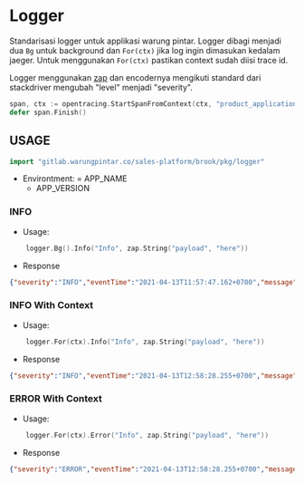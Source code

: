 
# Logger

Standarisasi logger untuk applikasi warung pintar. 
Logger dibagi menjadi dua `Bg` untuk background dan `For(ctx)` jika log ingin dimasukan kedalam jaeger.
Untuk menggunakan `For(ctx)` pastikan context sudah diisi trace id.

Logger menggunakan [zap](https://github.com/uber-go/zap) dan encodernya mengikuti standard dari stackdriver mengubah "level" menjadi "severity". 

```go
span, ctx := opentracing.StartSpanFromContext(ctx, "product_application_notifySyncDone")
defer span.Finish()
```

## USAGE

```go
import "gitlab.warungpintar.co/sales-platform/brook/pkg/logger"
```

- Environtment:
    = APP_NAME
    - APP_VERSION

### INFO

- Usage:
```go
    logger.Bg().Info("Info", zap.String("payload", "here"))
```

- Response

```json
{"severity":"INFO","eventTime":"2021-04-13T11:57:47.162+0700","message":"Info","serviceContext":{"service":"","version":""},"payload":"here"}
```

### INFO With Context

- Usage:
```go
    logger.For(ctx).Info("Info", zap.String("payload", "here"))
```

- Response
```json
{"severity":"INFO","eventTime":"2021-04-13T12:58:28.255+0700","message":"Info","serviceContext":{"service":"","version":""},"trace_id":"3ecec1bd1d8d97db","span_id":"3ecec1bd1d8d97db","payload":"here"}
```

### ERROR With Context

- Usage:
```go
    logger.For(ctx).Error("Info", zap.String("payload", "here"))
```

- Response
```json
{"severity":"ERROR","eventTime":"2021-04-13T12:58:28.255+0700","message":"Error","serviceContext":{"service":"","version":""},"trace_id":"3ecec1bd1d8d97db","span_id":"3ecec1bd1d8d97db","payload":"here","stacktrace":"gitlab.warungpintar.co/sales-platform/brook/pkg/logger.spanLogger.Error\n\t/Users/kit/Programming/projects/warungpintar/kit/logger/spanlogger.go:27\ngitlab.warungpintar.co/sales-platform/brook/pkg/logger_test.ExampleFor\n\t/Users/kit/Programming/projects/warungpintar/kit/logger/for_test.go:22\ntesting.runExample\n\t/usr/local/Cellar/go/1.15.7_1/libexec/src/testing/run_example.go:62\ntesting.runExamples\n\t/usr/local/Cellar/go/1.15.7_1/libexec/src/testing/example.go:44\ntesting.(*M).Run\n\t/usr/local/Cellar/go/1.15.7_1/libexec/src/testing/testing.go:1346\nmain.main\n\t_testmain.go:45\nruntime.main\n\t/usr/local/Cellar/go/1.15.7_1/libexec/src/runtime/proc.go:204"}
```